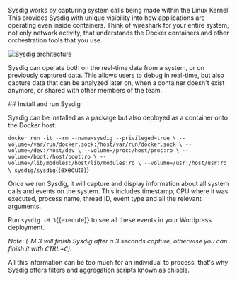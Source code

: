 Sysdig works by capturing system calls being made within the Linux Kernel. This provides Sysdig with unique visibility into how applications are operating even inside containers. Think of wireshark for your entire system, not only network activity, that understands the Docker containers and other orchestration tools that you use.

![Sysdig architecture](https://github.com/katacoda-scenarios/sysdig-scenarios/raw/master/sysdig-container-visibility/assets/sysdig_diagram.png)

Sysdig can operate both on the real-time data from a system, or on previously captured data. This allows users to debug in real-time, but also capture data that can be analyzed later on, when a container doesn't exist anymore, or shared with other members of the team.

## Install and run Sysdig

Sysdig can be installed as a package but also deployed as a container onto the Docker host:

`docker run -it --rm --name=sysdig --privileged=true \
   --volume=/var/run/docker.sock:/host/var/run/docker.sock \
   --volume=/dev:/host/dev \
   --volume=/proc:/host/proc:ro \
   --volume=/boot:/host/boot:ro \
   --volume=/lib/modules:/host/lib/modules:ro \
   --volume=/usr:/host/usr:ro \
   sysdig/sysdig`{{execute}}

Once we run Sysdig, it will capture and display information about all system calls and events on the system. This includes timestamp, CPU where it was executed, process name, thread ID, event type and all the relevant arguments.

Run `sysdig -M 3`{{execute}} to see all these events in your Wordpress deployment.

_Note: (-M 3 will finish Sysdig after a 3 seconds capture, otherwise you can finish it with <kbd>CTRL</kbd>+<kbd>C</kbd>)._

All this information can be too much for an individual to process, that's why Sysdig offers filters and aggregation scripts known as chisels.
